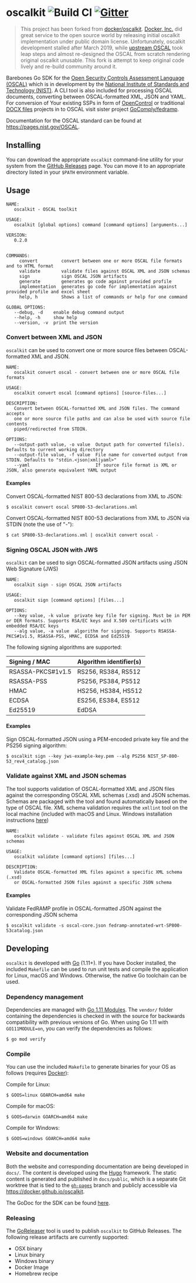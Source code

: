 # oscalkit ![Build CI](https://github.com/GoComply/oscalkit/workflows/Build%20CI/badge.svg) [![Gitter](https://badges.gitter.im/GoComply/community.svg)](https://gitter.im/GoComply/community?utm_source=badge&utm_medium=badge&utm_campaign=pr-badge)

> This project has been forked from [docker/oscalkit](https://github.com/docker/oscalkit). [Docker, Inc.](https://www.docker.com/company) did great service to the open source world by releasing initial oscalkit implementation under public domain license. Unfortunately, oscalkit development stalled after March 2019, while [upstream OSCAL](https://github.com/usnistgov/OSCAL) took leap steps and almost re-designed the OSCAL from scratch rendering original oscalkit unusable. This fork is attempt to keep original code lively and re-build community around it.

Barebones Go SDK for the [Open Security Controls Assessment Language (OSCAL)](https://csrc.nist.gov/Projects/Open-Security-Controls-Assessment-Language) which is in development by the [National Institute of Standards and Technology (NIST)](https://www.nist.gov/). A CLI tool is also included for processing OSCAL documents, converting between OSCAL-formatted XML, JSON and YAML. For conversion of Your existing SSPs in form of [OpenControl](https://open-control.org/) or traditional [DOCX files](https://github.com/GoComply/fedramp/issues/3) projects in to OSCAL visit sister project [GoComply/fedramp](https://github.com/GoComply/fedramp).

Documentation for the OSCAL standard can be found at https://pages.nist.gov/OSCAL.

## Installing

You can download the appropriate `oscalkit` command-line utility for your system from the [GitHub Releases](https://github.com/gocomply/oscalkit/releases) page. You can move it to an appropriate directory listed in your `$PATH` environment variable.

## Usage

```
NAME:
   oscalkit - OSCAL toolkit

USAGE:
   oscalkit [global options] command [command options] [arguments...]

VERSION:
   0.2.0


COMMANDS:
     convert         convert between one or more OSCAL file formats and to HTML format
     validate        validate files against OSCAL XML and JSON schemas
     sign            sign OSCAL JSON artifacts
     generate        generates go code against provided profile
     implementation  generates go code for implementation against provided profile and excel sheet
     help, h         Shows a list of commands or help for one command

GLOBAL OPTIONS:
   --debug, -d    enable debug command output
   --help, -h     show help
   --version, -v  print the version
```

### Convert between XML and JSON

`oscalkit` can be used to convert one or more source files between OSCAL-formatted XML and JSON.

```
NAME:
   oscalkit convert oscal - convert between one or more OSCAL file formats

USAGE:
   oscalkit convert oscal [command options] [source-files...]

DESCRIPTION:
   Convert between OSCAL-formatted XML and JSON files. The command accepts
   one or more source file paths and can also be used with source file contents
   piped/redirected from STDIN.

OPTIONS:
   --output-path value, -o value  Output path for converted file(s). Defaults to current working directory
   --output-file value, -f value  File name for converted output from STDIN. Defaults to "stdin.<json|xml|yaml>"
   --yaml                         If source file format is XML or JSON, also generate equivalent YAML output
```

#### Examples

Convert OSCAL-formatted NIST 800-53 declarations from XML to JSON:

    $ oscalkit convert oscal SP800-53-declarations.xml

Convert OSCAL-formatted NIST 800-53 declarations from XML to JSON via STDIN (note the use of "-"):

    $ cat SP800-53-declarations.xml | oscalkit convert oscal -

### Signing OSCAL JSON with JWS

`oscalkit` can be used to sign OSCAL-formatted JSON artifacts using JSON Web Signature (JWS)

```
NAME:
   oscalkit sign - sign OSCAL JSON artifacts

USAGE:
   oscalkit sign [command options] [files...]

OPTIONS:
   --key value, -k value  private key file for signing. Must be in PEM or DER formats. Supports RSA/EC keys and X.509 certificats with embedded RSA/EC keys
   --alg value, -a value  algorithm for signing. Supports RSASSA-PKCS#1v1.5, RSASSA-PSS, HMAC, ECDSA and Ed25519
```

The following signing algorithms are supported:

 Signing / MAC              | Algorithm identifier(s)
 :------------------------- | :------------------------------
 RSASSA-PKCS#1v1.5          | RS256, RS384, RS512
 RSASSA-PSS                 | PS256, PS384, PS512
 HMAC                       | HS256, HS384, HS512
 ECDSA                      | ES256, ES384, ES512
 Ed25519                    | EdDSA

#### Examples

Sign OSCAL-formatted JSON using a PEM-encoded private key file and the PS256 signing algorithm:

    $ oscalkit sign --key jws-example-key.pem --alg PS256 NIST_SP-800-53_rev4_catalog.json

### Validate against XML and JSON schemas

The tool supports validation of OSCAL-formatted XML and JSON files against the corresponding OSCAL XML schemas (.xsd) and JSON schemas. Schemas are packaged with the tool and found automatically based on the type of OSCAL file. XML schema validation requires the `xmllint` tool on the local machine (included with macOS and Linux. Windows installation instructions [here](https://stackoverflow.com/a/21227833))

```
NAME:
   oscalkit validate - validate files against OSCAL XML and JSON schemas

USAGE:
   oscalkit validate [command options] [files...]

DESCRIPTION:
   Validate OSCAL-formatted XML files against a specific XML schema (.xsd)
   or OSCAL-formatted JSON files against a specific JSON schema
```

#### Examples

Validate FedRAMP profile in OSCAL-formatted JSON against the corresponding JSON schema

    $ oscalkit validate -s oscal-core.json fedramp-annotated-wrt-SP800-53catalog.json

## Developing

`oscalkit` is developed with [Go](https://golang.org/) (1.11+). If you have Docker installed, the included `Makefile` can be used to run unit tests and compile the application for Linux, macOS and Windows. Otherwise, the native Go toolchain can be used.

### Dependency management

Dependencies are managed with [Go 1.11 Modules](https://github.com/golang/go/wiki/Modules). The `vendor/` folder containing the dependencies is checked in with the source for backwards compatibility with previous versions of Go. When using Go 1.11 with `GO111MODULE=on`, you can verify the dependencies as follows:

    $ go mod verify

### Compile

You can use the included `Makefile` to generate binaries for your OS as follows (requires [Docker](https://docs.docker.com/engine/installation/)):

Compile for Linux:

    $ GOOS=linux GOARCH=amd64 make

Compile for macOS:

    $ GOOS=darwin GOARCH=amd64 make

Compile for Windows:

    $ GOOS=windows GOARCH=amd64 make

### Website and documentation

Both the website and corresponding documentation are being developed in `docs/`. The content is developed using the [Hugo](https://gohugo.io/) framework. The static content is generated and published in `docs/public`, which is a separate Git worktree that is tied to the [`gh-pages`](https://github.com/docker/oscalkit/tree/gh-pages) branch and publicly accessible via https://docker.github.io/oscalkit.

The GoDoc for the SDK can be found [here](https://godoc.org/github.com/docker/oscalkit).

### Releasing

The [GoReleaser](https://goreleaser.com/) tool is used to publish `oscalkit` to GitHub Releases. The following release artifacts are currently supported:

- OSX binary
- Linux binary
- Windows binary
- Docker Image
- Homebrew recipe
